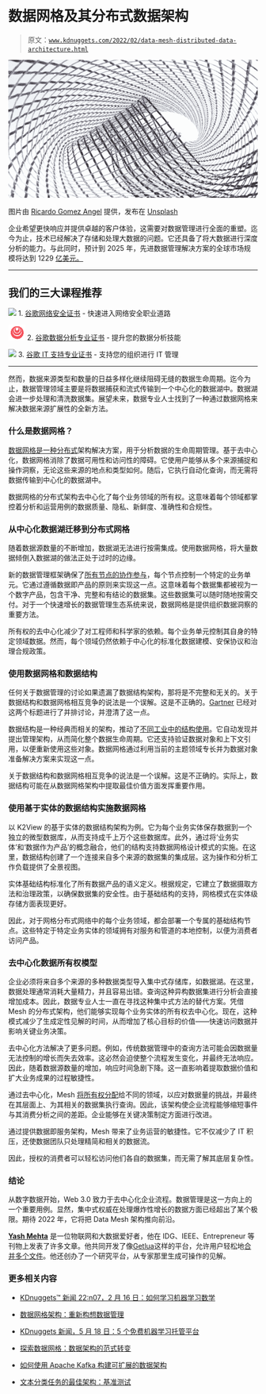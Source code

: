 # 数据网格及其分布式数据架构

> 原文：[`www.kdnuggets.com/2022/02/data-mesh-distributed-data-architecture.html`](https://www.kdnuggets.com/2022/02/data-mesh-distributed-data-architecture.html)

![数据网格及其分布式数据架构](img/48a44ce10ca7a27509371732af4ec1bf.png)

图片由 [Ricardo Gomez Angel](https://unsplash.com/@rgaleria?utm_source=unsplash&utm_medium=referral&utm_content=creditCopyText) 提供，发布在 [Unsplash](https://unsplash.com/?utm_source=unsplash&utm_medium=referral&utm_content=creditCopyText)

企业希望更快响应并提供卓越的客户体验，这需要对数据管理进行全面的重塑。迄今为止，技术已经解决了存储和处理大数据的问题。它还具备了将大数据进行深度分析的能力。与此同时，预计到 2025 年，先进数据管理解决方案的全球市场规模将达到 1229 [亿美元。](https://www.marketsandmarkets.com/Market-Reports/enterprise-data-management-market-69219339.html)

* * *

## 我们的三大课程推荐

![](img/0244c01ba9267c002ef39d4907e0b8fb.png) 1\. [谷歌网络安全证书](https://www.kdnuggets.com/google-cybersecurity) - 快速进入网络安全职业道路

![](img/e225c49c3c91745821c8c0368bf04711.png) 2\. [谷歌数据分析专业证书](https://www.kdnuggets.com/google-data-analytics) - 提升您的数据分析技能

![](img/0244c01ba9267c002ef39d4907e0b8fb.png) 3\. [谷歌 IT 支持专业证书](https://www.kdnuggets.com/google-itsupport) - 支持您的组织进行 IT 管理

* * *

然而，数据来源类型和数量的日益多样化继续阻碍无缝的数据生命周期。迄今为止，数据管理领域主要是将数据捕获和流式传输到一个中心化的数据湖中。数据湖会进一步处理和清洗数据集。展望未来，数据专业人士找到了一种通过数据网格来解决数据来源扩展性的全新方法。

### 什么是数据网格？

[数据网格是一种分布式](https://www.k2view.com/what-is-data-mesh)架构解决方案，用于分析数据的生命周期管理。基于去中心化，数据网格消除了数据可用性和访问性的障碍。它使用户能够从多个来源捕捉和操作洞察，无论这些来源的地点和类型如何。随后，它执行自动化查询，而无需将数据传输到中心化的数据湖中。

数据网格的分布式架构去中心化了每个业务领域的所有权。这意味着每个领域都掌控着分析和运营用例的数据质量、隐私、新鲜度、准确性和合规性。

### 从中心化数据湖迁移到分布式网格

随着数据源数量的不断增加，数据湖无法进行按需集成。使用数据网格，将大量数据倾倒入数据湖的做法正处于过时的边缘。

新的数据管理框架确保了[所有节点的协作参与](https://martinfowler.com/articles/data-mesh-principles.html)，每个节点控制一个特定的业务单元。它通过遵循数据即产品的原则来实现这一点。这意味着每个数据集都被视为一个数字产品，包含干净、完整和有结论的数据集。这些数据集可以随时随地按需交付。对于一个快速增长的数据管理生态系统来说，数据网格是提供组织数据洞察的重要方法。

所有权的去中心化减少了对工程师和科学家的依赖。每个业务单元控制其自身的特定领域数据。然而，每个领域仍然依赖于中心化的标准化数据建模、安保协议和治理合规政策。

### 使用数据网格和数据结构

任何关于数据管理的讨论如果遗漏了数据结构架构，那将是不完整和无关的。关于数据结构和数据网格相互竞争的说法是一个误解。这是不正确的。[Gartner](https://www.gartner.com/doc/reprints?id=1-280YDJZH&ct=211111&st=sb&utm_campaign=TY%20Mailers&utm_medium=email&_hsmi=182672238&_hsenc=p2ANqtz-8kQ8DrUdogEgQB4Ulx4InzOu_gy95yCENtpZq6NkaVKEUffOhkVsdICYrSdhJFoVWz5mnIrB_Jw7Vv_63MkvWj7NH8yg&utm_content=182672238&utm_source=hs_automation) 已经对这两个标题进行了并排讨论，并澄清了这一点。

数据结构是一种经典而相关的架构，推动了[不同工业中的结构使用](https://expersight.com/global-data-fabric-market-trend-analysis/)。它自动发现并提出管理架构，从而简化整个数据生命周期。它还支持验证数据对象和上下文引用，以便重新使用这些对象。数据网格通过利用当前的主题领域专长并为数据对象准备解决方案来实现这一点。

关于数据结构和数据网格相互竞争的说法是一个误解。这是不正确的。实际上，数据结构可能在从数据网格架构中提取最佳价值方面发挥重要作用。

### 使用基于实体的数据结构实施数据网格

以 K2View 的基于实体的数据结构架构为例。它为每个业务实体保存数据到一个独立的微型数据库，从而支持成千上万个这些数据库。此外，通过将‘业务实体’和‘数据作为产品’的概念融合，他们的结构支持数据网格设计模式的实施。在这里，数据结构创建了一个连接来自多个来源的数据集的集成层。这为操作和分析工作负载提供了全景视图。

实体基础结构标准化了所有数据产品的语义定义。根据规定，它建立了数据摄取方法和治理政策，以确保数据集的安全性。由于基础结构的支持，网格模式在实体级存储方面表现更好。

因此，对于网格分布式网络中的每个业务领域，都会部署一个专属的基础结构节点。这些特定于特定业务实体的领域拥有对服务和管道的本地控制，以便为消费者访问产品。

### 去中心化数据所有权模型

企业必须将来自多个来源的多种数据类型导入集中式存储库，如数据湖。在这里，数据处理通常消耗大量精力，并且容易出错。查询这种异构数据集进行分析会直接增加成本。因此，数据专业人士一直在寻找这种集中式方法的替代方案。凭借 Mesh 的分布式架构，他们能够实现每个业务实体的所有权去中心化。现在，这种模式减少了生成定性见解的时间，从而增加了核心目标的价值——快速访问数据并影响关键业务决策。

去中心化方法解决了更多问题。例如，传统数据管理中的查询方法可能会因数据量无法控制的增长而失去效率。这必然会迫使整个流程发生变化，并最终无法响应。因此，随着数据源数量的增加，响应时间急剧下降。这一直影响着提取数据价值和扩大业务成果的过程敏捷性。

通过去中心化，Mesh [将所有权分配](https://roundup.getdbt.com/p/data-mesh-contracts-and-distributed)给不同的领域，以应对数据量的挑战，并最终在其层面上、为其相关的数据集执行查询。因此，该架构使企业流程能够缩短事件与其消费分析之间的差距。企业能够在关键决策制定方面进行改进。

通过提供数据即服务架构，Mesh 带来了业务运营的敏捷性。它不仅减少了 IT 积压，还使数据团队只处理精简和相关的数据流。

因此，授权的消费者可以轻松访问他们各自的数据集，而无需了解其底层复杂性。

### 结论

从数字数据开始，Web 3.0 致力于去中心化企业流程。数据管理是这一方向上的一个重要用例。显然，集中式权威在处理爆炸性增长的数据方面已经超出了某个极限。期待 2022 年，它将把 Data Mesh 架构推向前沿。

**[Yash Mehta](https://www.linkedin.com/in/yash-mehta-esthan/)** 是一位物联网和大数据爱好者，他在 IDG、IEEE、Entrepreneur 等刊物上发表了许多文章。他共同开发了像[Getlua](https://getlua.com/)这样的平台，允许用户轻松地[合并多个文件](https://getlua.com/merge-pdf)。他还创办了一个研究平台，从专家那里生成可操作的见解。

### 更多相关内容

+   [KDnuggets™ 新闻 22:n07，2 月 16 日：如何学习机器学习数学](https://www.kdnuggets.com/2022/n07.html)

+   [数据网格架构：重新构想数据管理](https://www.kdnuggets.com/2022/05/data-mesh-architecture-reimagining-data-management.html)

+   [KDnuggets 新闻，5 月 18 日：5 个免费机器学习托管平台](https://www.kdnuggets.com/2022/n20.html)

+   [探索数据网格：数据架构的范式转变](https://www.kdnuggets.com/exploring-data-mesh-a-paradigm-shift-in-data-architecture)

+   [如何使用 Apache Kafka 构建可扩展的数据架构](https://www.kdnuggets.com/2023/04/build-scalable-data-architecture-apache-kafka.html)

+   [文本分类任务的最佳架构：基准测试](https://www.kdnuggets.com/2023/04/best-architecture-text-classification-task-benchmarking-options.html)
